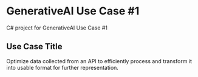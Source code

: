 # GenerativeAI Use Case #1
C# project for GenerativeAI Use Case #1

## Use Case Title
Optimize data collected from an API to efficiently process and transform it into usable format for further representation.